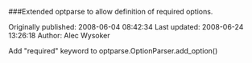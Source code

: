 ###Extended optparse to allow definition of required options.

Originally published: 2008-06-04 08:42:34
Last updated: 2008-06-24 13:26:18
Author: Alec Wysoker

Add "required" keyword to optparse.OptionParser.add_option()